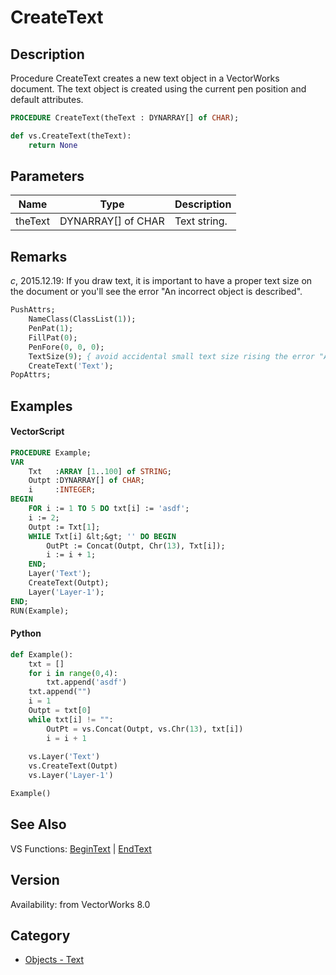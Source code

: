 # CreateText

## Description
Procedure CreateText creates a new text object in a VectorWorks document. The text object is created using the current pen position and default attributes.

```pascal
PROCEDURE CreateText(theText : DYNARRAY[] of CHAR);
```

```python
def vs.CreateText(theText):
    return None
```

## Parameters
|Name|Type|Description|
|---|---|---|
|theText|DYNARRAY[] of CHAR|Text string.|

## Remarks
*_c_*, 2015.12.19: If you draw text, it is important to have a proper text size on the document or you'll see the error "An incorrect object is described".
```pascal
PushAttrs;
	NameClass(ClassList(1));
	PenPat(1);
	FillPat(0);
	PenFore(0, 0, 0);
	TextSize(9); { avoid accidental small text size rising the error "An incorrect object is described" }
	CreateText('Text');
PopAttrs;
```

## Examples
#### VectorScript ####
```pascal
PROCEDURE Example;
VAR
    Txt   :ARRAY [1..100] of STRING;
    Outpt :DYNARRAY[] of CHAR;
    i     :INTEGER;
BEGIN
    FOR i := 1 TO 5 DO txt[i] := 'asdf';
    i := 2;
    Outpt := Txt[1];
    WHILE Txt[i] &lt;&gt; '' DO BEGIN
        OutPt := Concat(Outpt, Chr(13), Txt[i]);
        i := i + 1;
    END;
    Layer('Text');
    CreateText(Outpt);
    Layer('Layer-1');
END;
RUN(Example);
```
#### Python ####
```python
def Example():
	txt = []
	for i in range(0,4):
		txt.append('asdf')
	txt.append("")
	i = 1
	Outpt = txt[0]
	while txt[i] != "":
		OutPt = vs.Concat(Outpt, vs.Chr(13), txt[i])
		i = i + 1
		
	vs.Layer('Text')
	vs.CreateText(Outpt)
	vs.Layer('Layer-1')

Example()
```

## See Also
VS Functions:
[BeginText](BeginText.md) 
| [EndText](EndText.md)

## Version
Availability: from VectorWorks 8.0

## Category
* [Objects - Text](../Categories/Objects%20-%20Text.md)
